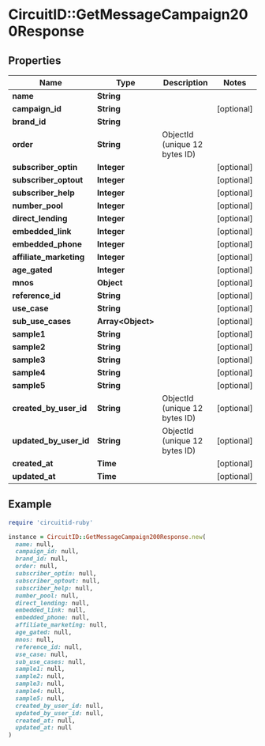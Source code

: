 # CircuitID::GetMessageCampaign200Response

## Properties

| Name | Type | Description | Notes |
| ---- | ---- | ----------- | ----- |
| **name** | **String** |  |  |
| **campaign_id** | **String** |  | [optional] |
| **brand_id** | **String** |  |  |
| **order** | **String** | ObjectId (unique 12 bytes ID) |  |
| **subscriber_optin** | **Integer** |  | [optional] |
| **subscriber_optout** | **Integer** |  | [optional] |
| **subscriber_help** | **Integer** |  | [optional] |
| **number_pool** | **Integer** |  | [optional] |
| **direct_lending** | **Integer** |  | [optional] |
| **embedded_link** | **Integer** |  | [optional] |
| **embedded_phone** | **Integer** |  | [optional] |
| **affiliate_marketing** | **Integer** |  | [optional] |
| **age_gated** | **Integer** |  | [optional] |
| **mnos** | **Object** |  | [optional] |
| **reference_id** | **String** |  | [optional] |
| **use_case** | **String** |  | [optional] |
| **sub_use_cases** | **Array&lt;Object&gt;** |  | [optional] |
| **sample1** | **String** |  | [optional] |
| **sample2** | **String** |  | [optional] |
| **sample3** | **String** |  | [optional] |
| **sample4** | **String** |  | [optional] |
| **sample5** | **String** |  | [optional] |
| **created_by_user_id** | **String** | ObjectId (unique 12 bytes ID) | [optional] |
| **updated_by_user_id** | **String** | ObjectId (unique 12 bytes ID) | [optional] |
| **created_at** | **Time** |  | [optional] |
| **updated_at** | **Time** |  | [optional] |

## Example

```ruby
require 'circuitid-ruby'

instance = CircuitID::GetMessageCampaign200Response.new(
  name: null,
  campaign_id: null,
  brand_id: null,
  order: null,
  subscriber_optin: null,
  subscriber_optout: null,
  subscriber_help: null,
  number_pool: null,
  direct_lending: null,
  embedded_link: null,
  embedded_phone: null,
  affiliate_marketing: null,
  age_gated: null,
  mnos: null,
  reference_id: null,
  use_case: null,
  sub_use_cases: null,
  sample1: null,
  sample2: null,
  sample3: null,
  sample4: null,
  sample5: null,
  created_by_user_id: null,
  updated_by_user_id: null,
  created_at: null,
  updated_at: null
)
```

